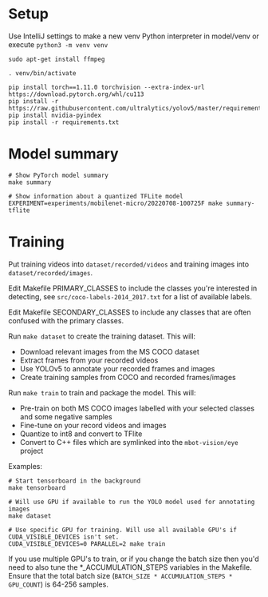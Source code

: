 # Setup

Use IntelliJ settings to make a new venv Python interpreter in model/venv or execute `python3 -m venv venv`

```
sudo apt-get install ffmpeg

. venv/bin/activate

pip install torch==1.11.0 torchvision --extra-index-url https://download.pytorch.org/whl/cu113
pip install -r https://raw.githubusercontent.com/ultralytics/yolov5/master/requirements.txt
pip install nvidia-pyindex
pip install -r requirements.txt
```

# Model summary

```
# Show PyTorch model summary
make summary

# Show information about a quantized TFLite model
EXPERIMENT=experiments/mobilenet-micro/20220708-100725F make summary-tflite
```

# Training

Put training videos into `dataset/recorded/videos` and training images into `dataset/recorded/images`. 

Edit Makefile PRIMARY_CLASSES to include the classes you're interested in detecting, see `src/coco-labels-2014_2017.txt` for a list of available labels.

Edit Makefile SECONDARY_CLASSES to include any classes that are often confused with the primary classes.

Run `make dataset` to create the training dataset. This will:

* Download relevant images from the MS COCO dataset
* Extract frames from your recorded videos
* Use YOLOv5 to annotate your recorded frames and images
* Create training samples from COCO and recorded frames/images

Run `make train` to train and package the model. This will:

* Pre-train on both MS COCO images labelled with your selected classes and some negative samples
* Fine-tune on your record videos and images
* Quantize to int8 and convert to TFlite
* Convert to C++ files which are symlinked into the `mbot-vision/eye` project

Examples:
```
# Start tensorboard in the background
make tensorboard

# Will use GPU if available to run the YOLO model used for annotating images
make dataset

# Use specific GPU for training. Will use all available GPU's if CUDA_VISIBLE_DEVICES isn't set.
CUDA_VISIBLE_DEVICES=0 PARALLEL=2 make train
```

If you use multiple GPU's to train, or if you change the batch size then you'd need to also tune 
the *_ACCUMULATION_STEPS variables in the Makefile. Ensure that the total batch size 
(`BATCH_SIZE * ACCUMULATION_STEPS * GPU_COUNT`) is 64-256 samples.
